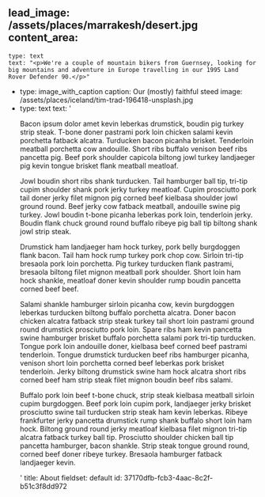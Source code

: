 lead_image: /assets/places/marrakesh/desert.jpg
content_area:
  - 
    type: text
    text: "<p>We're a couple of mountain bikers from Guernsey, looking for big mountains and adventure in Europe travelling in our 1995 Land Rover Defender 90.</p>"
  - 
    type: image_with_caption
    caption: Our (mostly) faithful steed
    image: /assets/places/iceland/tim-trad-196418-unsplash.jpg
  - 
    type: text
    text: '<p>Bacon ipsum dolor amet kevin leberkas drumstick, boudin pig turkey strip steak. T-bone doner pastrami pork loin chicken salami kevin porchetta fatback alcatra. Turducken bacon picanha brisket. Tenderloin meatball porchetta cow andouille. Short ribs buffalo venison beef ribs pancetta pig. Beef pork shoulder capicola biltong jowl turkey landjaeger pig kevin tongue brisket flank meatball meatloaf.</p><p>Jowl boudin short ribs shank turducken. Tail hamburger ball tip, tri-tip cupim shoulder shank pork jerky turkey meatloaf. Cupim prosciutto pork tail doner jerky filet mignon pig corned beef kielbasa shoulder jowl ground round. Beef jerky cow fatback meatball, andouille swine pig turkey. Jowl boudin t-bone picanha leberkas pork loin, tenderloin jerky. Boudin flank chuck ground round buffalo ribeye pig ball tip biltong shank jowl strip steak.</p><p>Drumstick ham landjaeger ham hock turkey, pork belly burgdoggen flank bacon. Tail ham hock rump turkey pork chop cow. Sirloin tri-tip bresaola pork loin porchetta. Pig turkey turducken flank pastrami, bresaola biltong filet mignon meatball pork shoulder. Short loin ham hock shankle, meatloaf doner kevin shoulder rump boudin pancetta corned beef beef.</p><p>Salami shankle hamburger sirloin picanha cow, kevin burgdoggen leberkas turducken biltong buffalo porchetta alcatra. Doner bacon chicken alcatra fatback strip steak turkey tail short loin pastrami ground round drumstick prosciutto pork loin. Spare ribs ham kevin pancetta swine hamburger brisket buffalo porchetta salami pork tri-tip turducken. Tongue pork loin andouille doner, kielbasa beef corned beef pastrami tenderloin. Tongue drumstick turducken beef ribs hamburger picanha, venison short loin porchetta corned beef leberkas pork brisket tenderloin. Jerky biltong drumstick swine ham hock alcatra short ribs corned beef ham strip steak filet mignon boudin beef ribs salami.</p><p>Buffalo pork loin beef t-bone chuck, strip steak kielbasa meatball sirloin cupim burgdoggen. Beef pork loin cupim pork, landjaeger jerky brisket prosciutto swine tail turducken strip steak ham kevin leberkas. Ribeye frankfurter jerky pancetta drumstick rump shank buffalo short loin ham hock. Biltong ground round jerky meatloaf kielbasa filet mignon tri-tip alcatra fatback turkey ball tip. Prosciutto shoulder chicken ball tip pancetta hamburger, bacon shankle. Strip steak tongue ground round, corned beef doner ribeye turkey. Bresaola hamburger fatback landjaeger kevin.</p>'
title: About
fieldset: default
id: 37170dfb-fcb3-4aac-8c2f-b51c3f8dd972
